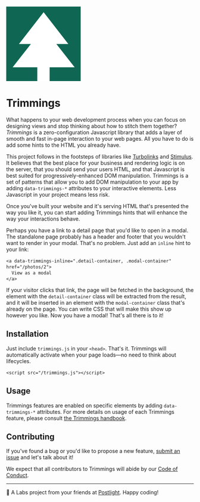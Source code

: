 ![Trimmings logo](trimmings.svg)

# Trimmings

What happens to your web development process when you can focus on designing views and stop thinking about how to stitch them together? *Trimmings* is a zero-configuration Javascript library that adds a layer of smooth and fast in-page interaction to your web pages. All you have to do is add some hints to the HTML you already have.

This project follows in the footsteps of libraries like [Turbolinks](https://github.com/turbolinks/turbolinks/) and [Stimulus](https://stimulusjs.org). It believes that the best place for your business and rendering logic is on the server, that you should send your users HTML, and that Javascript is best suited for progressively-enhanced DOM manipulation. Trimmings is a set of patterns that allow you to add DOM manipulation to your app by adding `data-trimmings-*` attributes to your interactive elements. Less Javascript in your project means less risk.

Once you've built your website and it's serving HTML that's presented the way you like it, you can start adding Trimmings hints that will enhance the way your interactions behave.

Perhaps you have a link to a detail page that you'd like to open in a modal. The standalone page probably has a header and footer that you wouldn't want to render in your modal. That's no problem. Just add an `inline` hint to your link:

```
<a data-trimmings-inline=".detail-container, .modal-container" href="/photos/2">
  View as a modal
</a>
```

If your visitor clicks that link, the page will be fetched in the background, the element with the `detail-container` class will be extracted from the result, and it will be inserted in an element with the `modal-container` class that's already on the page. You can write CSS that will make this show up however you like. Now you have a modal! That's all there is to it!

## Installation

Just include `trimmings.js` in your `<head>`. That's it. Trimmings will automatically activate when your page loads—no need to think about lifecycles.

```
<script src="/trimmings.js"></script>
```

## Usage

Trimmings features are enabled on specific elements by adding `data-trimmings-*` attributes. For more details on usage of each Trimmings feature, please consult [the Trimmings handbook](https://postlight.github.io/trimmings).

## Contributing

If you've found a bug or you'd like to propose a new feature, [submit an issue](https://github.com/postlight/trimmings/issues) and let's talk about it!

We expect that all contributors to Trimmings will abide by our [Code of Conduct](CODE_OF_CONDUCT.md).

---

🔬 A Labs project from your friends at [Postlight](https://postlight.com). Happy coding!
